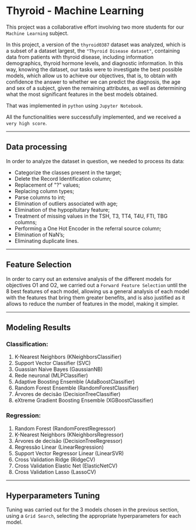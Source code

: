 # Thyroid - Machine Learning

This project was a collaborative effort involving two more students for our ```Machine Learning``` subject.

In this project, a version of the ```thyroid0387``` dataset was analyzed, which is a subset of a dataset largest, the ```"Thyroid Disease dataset"```, containing data from patients with thyroid disease, including information demographics, thyroid hormone levels, and diagnostic information.
In this way, knowing the dataset, our tasks were to investigate the best possible models, which allow us to achieve our objectives, that is, to obtain with confidence the answer to whether we can predict the diagnosis, the age and sex of a subject, given the remaining attributes, as well as determining what the most significant features in the best models obtained.

That was implemented in ```python``` using ```Jupyter Notebook```.

All the functionalities were successfully implemented, and we received a ```very high score```.

---
## Data processing

In order to analyze the dataset in question, we needed to process its data:

- Categorize the classes present in the target;
- Delete the Record Identification column;
- Replacement of "?" values;
- Replacing column types;
- Parse columns to int;
- Elimination of outliers associated with age;
- Elimination of the hypopituitary feature;
- Treatment of missing values ​​in the TSH, T3, TT4, T4U, FTI, TBG columns;
- Performing a One Hot Encoder in the referral source column;
- Elimination of NaN’s;
- Eliminating duplicate lines.

---
## Feature Selection

In order to carry out an extensive analysis of the different models for objectives O1 and O2, we carried out a ```Forward Feature Selection``` until the 8 best features of each model,  allowing us a general analysis of each model with the features that bring them greater benefits, and is also justified as it allows to reduce the number of features in the model, making it simpler.

---
## Modeling Results

### Classification:
1. K-Nearest Neighbors (KNeighborsClassifier)
2. Support Vector Classifier (SVC)
3. Guassian Naive Bayes (GaussianNB)
4. Rede neuronal (MLPClassifier)
5. Adaptive Boosting Ensemble (AdaBoostClassifier)
6. Random Forest Ensemble (RandomForestClassifier)
7. Árvores de decisão (DecisionTreeClassifier)
8. eXtreme Gradient Boosting Ensemble (XGBoostClassifier)

### Regression:
1. Random Forest (RandomForestRegressor)
2. K-Nearest Neighbors (KNeighborsRegressor)
3. Árvores de decisão (DecisionTreeRegressor)
4. Regressão Linear (LinearRegression)
5. Support Vector Regressor Linear (LinearSVR)
6. Cross Validation Ridge (RidgeCV)
7. Cross Validation Elastic Net (ElasticNetCV)
8. Cross Validation Lasso (LassoCV)

---
## Hyperparameters Tuning

Tuning was carried out for the 3 models chosen in the previous section, using a ```Grid Search```, selecting the appropriate hyperparameters for each model.